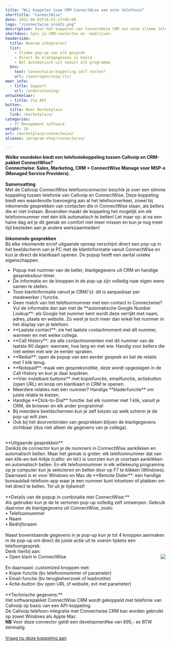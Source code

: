 ```yaml
---
title: "Wij koppelen jouw CRM ConnectWise aan onze telefonie"
shorttitle: "ConnectWise"
date: 2021-06-03T16:52:17+05:00
logo: "/connectwise_xns42s.png"
description: Door het koppelen van ConnectWise CRM aan onze slimme telefonie werk je een stuk efficienter.
shortdesc: Sync je CRM-contacten en -bedrijven.
headerside:
  title: Waarom integreren?
  list:
    - Slimme pop-up van elk gesprek
    - Direct de klantgegevens in beeld
    - Bel automatisch uit vanuit elk programma
  btn:
    text: Connectwise-koppeling zelf testen?
    url: /aanvragen/voip-cti/
meer_info:
  - title: Support
    url: /ondersteuning/
ontwikkelaar:
  - title: Via API
button:
  title: Naar Marketplace
  link: /marketplace/
categories:
  - IT Management software
weight: 10
url: /marketplace/connectwise/
aliases: /program-shop/connectwise/

---
```


**Welke voordelen biedt een telefoniekoppeling tussen Callvoip en CRM-pakket ConnectWise?<br>
Connectwise: Sales, Marketing, CRM + ConnectWise Manage voor MSP-s (Managed Service Providers).**<br>
<br>
**Samenvatting**<br>
Met de Callvoip ConnectWise telefoonconnector beschik je over een slimme koppeling tussen telefonie van Callvoip en ConnectWise. Deze koppeling biedt een waardevolle toevoeging aan al het telefoonverkeer, zowel bij inkomende gesprekken van contacten die in ConnectWise staan, als bellers die er niet instaan. Bovendien maakt de koppeling het mogelijk om elk telefoonnummer met één klik automatisch te bellen! Let maar op: al na een halve dag wil je dit gemak en comfort niet meer missen en kun je nog meer tijd besteden aan je andere werkzaamheden!<br>
<br>
**Inkomende gesprekken**<br>
Bij elke inkomende en/of uitgaande oproep verschijnt direct een pop-up in het beeldscherm van je PC met de klantinformatie vanuit ConnectWise en kun je direct de klantkaart openen. De popup heeft een aantal unieke eigenschappen. <br>
<div class="usp-list">
<ul>
<li>Popup met nummer van de beller, klantgegevens uit CRM en handige gespreksduur-timer.</li>
<li>De informatie en de knoppen in de pop-up zijn volledig naar eigen wens samen te stellen.</li>
<li>Toon klantinformatie vanuit je CRM('s): dit is aanpasbaar per medewerker / functie. </li>
<li>Geen match van het telefoonnummer met een contact in Connectwise? Vul de informatie dan aan met de **automatische Google Number Lookup**: als Google het nummer kent wordt deze verrijkt met naam, adres, plaats en website. Zo weet je toch meer dan enkel het nummer in het display van je telefoon.</li>
<li>**Laatste contact**: zie het laatste contactmoment met dit nummer, wanneer en met welke collega.</li>
<li>**Call History**: zie alle contactmomenten met dit nummer van de laatste 90 dagen: wanneer, hoe lang en met wie. Handig voor bellers die niet weten met wie ze eerder spraken.</li>
<li>**Redial**: open de popup van een eerder gesprek en bel de relatie met 1 klik terug.</li>
<li>**Notepad**: maak een gespreksnotitie, deze wordt opgeslagen in de Call History en kun je daar kopiëren.</li>
<li>**Vier instelbare buttons** met kopiefunctie, emailfunctie, actiebutton (open URL) en knop om klantkaart in CRM te openen.</li>
<li>Meerdere relaties met één nummer? Handige **bladerfunctie** om juiste relatie te kiezen. </li>
<li>Handige **Click-to-Dial** functie: bel elk nummer met 1 klik, vanuit je CRM, de browser en elk ander programma!</li>
<li>Bij meerdere beeldschermen kun je zelf kiezen op welk scherm je de pop-up wilt zien.</li>
<li>Ook bij het doorverbinden van gesprekken blijven de klantgegevens zichtbaar (dus niet alleen de gegevens van je collega).</li>
</ul>
</div>
<br>
**Uitgaande gesprekken**<br>
Dankzij de connector kun je de nummers in ConnectWise aanklikken en automatisch bellen. Maar het gemak is groter: elk telefoonnummer dat van een klik-en-bel-linkje (callto: en tel:) is voorzien kun je voortaan aanklikken en automatisch bellen. En elk telefoonnummer in elk willekeurig programma op je computer kun je selecteren en bellen door op F7 te klikken (Windows). <br>
Daarnaast is er voor Windows en Mac de **Remote Dialer**: een handige bureaublad-telefoon-app waar je een nummer kunt intoetsen of plakken om het direct te bellen. Tel uit je tijdwinst! <br>
<br>
**Details van de popup in combinatie met ConnectWise:**<br>
Als gebruiker kun je de te vertonen pop-up volledig zelf ontwerpen. Gebruik daarvoor de klantgegevens uit ConnectWise, zoals: <br>
• Telefoonnummer<br>
• Naam<br>
• Bedrijfsnaam<br>
<br>
Naast bovenstaande gegevens in je pop-up kun je tot 4 knoppen aanmaken in de pop-up om direct de juiste actie uit te voeren tijdens een telefoongesprek. <br>
Denk hierbij aan:<br><img src="https://res.cloudinary.com/callvoip/image/upload/popup_crm_jmr7fc.png" style="float:right">
• Open klant in ConnectWise<br>
<br>
En daarnaast: customized knoppen met: <br>
• Kopie-functie (bv telefoonnummer of parameter)<br>
• Email-functie (bv terugbelverzoek of leadnotitie)<br>
• Actie-button (bv open URL of website, evt met parameter) <br>
<br>
**Technische gegevens:**<br>
Het softwarepakket ConnectWise CRM wordt gekoppeld met telefonie van Callvoip op basis van een API-koppeling.<br>
De Callvoip telefoon-integratie met Connectwise CRM kan worden gebruikt op zowel Windows als Apple Mac.<br>
<b>NB</b> Voor deze connector geldt een developmentfee van 695,- ex BTW éénmalig.<br>
<br><a href="/aanvragen/voip-cti/" class="button">Vraag nu deze koppeling aan</a>
